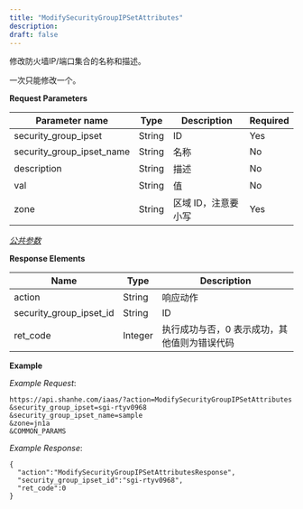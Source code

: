 ```yaml
---
title: "ModifySecurityGroupIPSetAttributes"
description: 
draft: false
---
```




修改防火墙IP/端口集合的名称和描述。

一次只能修改一个。

**Request Parameters**

| Parameter name | Type | Description | Required |
| --- | --- | --- | --- |
| security_group_ipset | String | ID | Yes |
| security_group_ipset_name | String | 名称 | No |
| description | String | 描述 | No |
| val | String | 值 | No |
| zone | String | 区域 ID，注意要小写 | Yes |

[_公共参数_](../../../parameters/)

**Response Elements**

| Name | Type | Description |
| --- | --- | --- |
| action | String | 响应动作 |
| security_group_ipset_id | String | ID |
| ret_code | Integer | 执行成功与否，0 表示成功，其他值则为错误代码 |

**Example**

_Example Request_:

```
https://api.shanhe.com/iaas/?action=ModifySecurityGroupIPSetAttributes
&security_group_ipset=sgi-rtyv0968
&security_group_ipset_name=sample
&zone=jn1a
&COMMON_PARAMS
```

_Example Response_:

```
{
  "action":"ModifySecurityGroupIPSetAttributesResponse",
  "security_group_ipset_id":"sgi-rtyv0968",
  "ret_code":0
}
```
